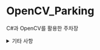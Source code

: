 # OpenCV_Parking
C#과 OpenCV를 활용한 주차장   
  

<details>
<summary>기타 사항</summary>
<span style="color:gray">존재함 주석이 있는데 이는 NotOCR과 UseOCR 공통점을 찾는다고 개인적으로 표시한 것입니다</span>
</details>

